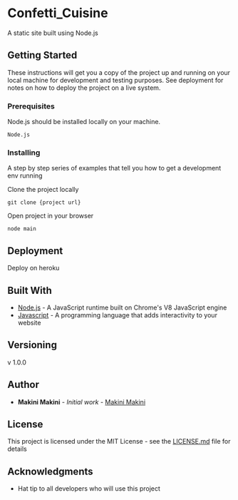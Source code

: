 # Confetti_Cuisine

A static site built using Node.js

## Getting Started

These instructions will get you a copy of the project up and running on your local machine for development and testing purposes. See deployment for notes on how to deploy the project on a live system.

### Prerequisites

Node.js should be installed locally on your machine. 

```
Node.js
```

### Installing

A step by step series of examples that tell you how to get a development env running

Clone the project locally

```
git clone {project url}
```

Open project in your browser

```
node main
```

## Deployment

Deploy on heroku

## Built With

* [Node.js](https://nodejs.org/en/) -  A JavaScript runtime built on Chrome's V8 JavaScript engine
* [Javascript](https://www.javascript.com/) -  A programming language that adds interactivity to your website


## Versioning

v 1.0.0

## Author

* **Makini Makini** - *Initial work* - [Makini Makini](https://makini-makini.herokuapp.com/)


## License

This project is licensed under the MIT License - see the [LICENSE.md](LICENSE.md) file for details

## Acknowledgments

* Hat tip to all developers who will use this project
